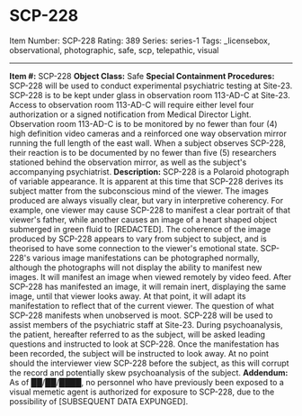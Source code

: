# SCP-228
Item Number: SCP-228
Rating: 389
Series: series-1
Tags: _licensebox, observational, photographic, safe, scp, telepathic, visual

---

**Item #:** SCP-228
**Object Class:** Safe
**Special Containment Procedures:** SCP-228 will be used to conduct experimental psychiatric testing at Site-23.
SCP-228 is to be kept under glass in observation room 113-AD-C at Site-23. Access to observation room 113-AD-C will require either level four authorization or a signed notification from Medical Director Light.
Observation room 113-AD-C is to be monitored by no fewer than four (4) high definition video cameras and a reinforced one way observation mirror running the full length of the east wall.
When a subject observes SCP-228, their reaction is to be documented by no fewer than five (5) researchers stationed behind the observation mirror, as well as the subject's accompanying psychiatrist.
**Description:** SCP-228 is a Polaroid photograph of variable appearance. It is apparent at this time that SCP-228 derives its subject matter from the subconscious mind of the viewer. The images produced are always visually clear, but vary in interpretive coherency. For example, one viewer may cause SCP-228 to manifest a clear portrait of that viewer's father, while another causes an image of a heart shaped object submerged in green fluid to [REDACTED]. The coherence of the image produced by SCP-228 appears to vary from subject to subject, and is theorised to have some connection to the viewer's emotional state.
SCP-228's various image manifestations can be photographed normally, although the photographs will not display the ability to manifest new images. It will manifest an image when viewed remotely by video feed. After SCP-228 has manifested an image, it will remain inert, displaying the same image, until that viewer looks away. At that point, it will adapt its manifestation to reflect that of the current viewer. The question of what SCP-228 manifests when unobserved is moot.
SCP-228 will be used to assist members of the psychiatric staff at Site-23. During psychoanalysis, the patient, hereafter referred to as the subject, will be asked leading questions and instructed to look at SCP-228. Once the manifestation has been recorded, the subject will be instructed to look away. At no point should the interviewer view SCP-228 before the subject, as this will corrupt the record and potentially skew psychoanalysis of the subject.
**Addendum:** As of ██/██/████, no personnel who have previously been exposed to a visual memetic agent is authorized for exposure to SCP-228, due to the possibility of [SUBSEQUENT DATA EXPUNGED].